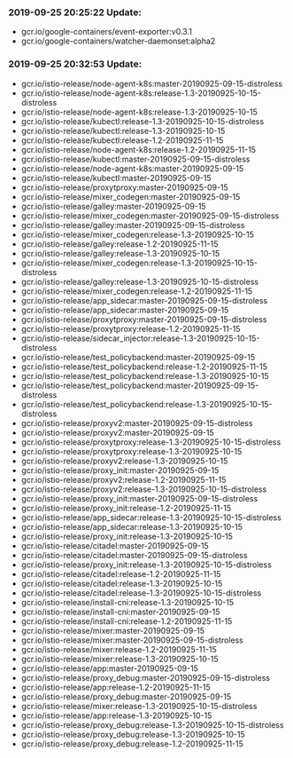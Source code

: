 ### 2019-09-25 20:25:22 Update:

- gcr.io/google-containers/event-exporter:v0.3.1
- gcr.io/google-containers/watcher-daemonset:alpha2
### 2019-09-25 20:32:53 Update:

- gcr.io/istio-release/node-agent-k8s:master-20190925-09-15-distroless
- gcr.io/istio-release/node-agent-k8s:release-1.3-20190925-10-15-distroless
- gcr.io/istio-release/node-agent-k8s:release-1.3-20190925-10-15
- gcr.io/istio-release/kubectl:release-1.3-20190925-10-15-distroless
- gcr.io/istio-release/kubectl:release-1.3-20190925-10-15
- gcr.io/istio-release/kubectl:release-1.2-20190925-11-15
- gcr.io/istio-release/node-agent-k8s:release-1.2-20190925-11-15
- gcr.io/istio-release/kubectl:master-20190925-09-15-distroless
- gcr.io/istio-release/node-agent-k8s:master-20190925-09-15
- gcr.io/istio-release/kubectl:master-20190925-09-15
- gcr.io/istio-release/proxytproxy:master-20190925-09-15
- gcr.io/istio-release/mixer_codegen:master-20190925-09-15
- gcr.io/istio-release/galley:master-20190925-09-15
- gcr.io/istio-release/mixer_codegen:master-20190925-09-15-distroless
- gcr.io/istio-release/galley:master-20190925-09-15-distroless
- gcr.io/istio-release/mixer_codegen:release-1.3-20190925-10-15
- gcr.io/istio-release/galley:release-1.2-20190925-11-15
- gcr.io/istio-release/galley:release-1.3-20190925-10-15
- gcr.io/istio-release/mixer_codegen:release-1.3-20190925-10-15-distroless
- gcr.io/istio-release/galley:release-1.3-20190925-10-15-distroless
- gcr.io/istio-release/mixer_codegen:release-1.2-20190925-11-15
- gcr.io/istio-release/app_sidecar:master-20190925-09-15-distroless
- gcr.io/istio-release/app_sidecar:master-20190925-09-15
- gcr.io/istio-release/proxytproxy:master-20190925-09-15-distroless
- gcr.io/istio-release/proxytproxy:release-1.2-20190925-11-15
- gcr.io/istio-release/sidecar_injector:release-1.3-20190925-10-15-distroless
- gcr.io/istio-release/test_policybackend:master-20190925-09-15
- gcr.io/istio-release/test_policybackend:release-1.2-20190925-11-15
- gcr.io/istio-release/test_policybackend:release-1.3-20190925-10-15
- gcr.io/istio-release/test_policybackend:master-20190925-09-15-distroless
- gcr.io/istio-release/test_policybackend:release-1.3-20190925-10-15-distroless
- gcr.io/istio-release/proxyv2:master-20190925-09-15-distroless
- gcr.io/istio-release/proxyv2:master-20190925-09-15
- gcr.io/istio-release/proxytproxy:release-1.3-20190925-10-15-distroless
- gcr.io/istio-release/proxytproxy:release-1.3-20190925-10-15
- gcr.io/istio-release/proxyv2:release-1.3-20190925-10-15
- gcr.io/istio-release/proxy_init:master-20190925-09-15
- gcr.io/istio-release/proxyv2:release-1.2-20190925-11-15
- gcr.io/istio-release/proxyv2:release-1.3-20190925-10-15-distroless
- gcr.io/istio-release/proxy_init:master-20190925-09-15-distroless
- gcr.io/istio-release/proxy_init:release-1.2-20190925-11-15
- gcr.io/istio-release/app_sidecar:release-1.3-20190925-10-15-distroless
- gcr.io/istio-release/app_sidecar:release-1.3-20190925-10-15
- gcr.io/istio-release/proxy_init:release-1.3-20190925-10-15
- gcr.io/istio-release/citadel:master-20190925-09-15
- gcr.io/istio-release/citadel:master-20190925-09-15-distroless
- gcr.io/istio-release/proxy_init:release-1.3-20190925-10-15-distroless
- gcr.io/istio-release/citadel:release-1.2-20190925-11-15
- gcr.io/istio-release/citadel:release-1.3-20190925-10-15
- gcr.io/istio-release/citadel:release-1.3-20190925-10-15-distroless
- gcr.io/istio-release/install-cni:release-1.3-20190925-10-15
- gcr.io/istio-release/install-cni:master-20190925-09-15
- gcr.io/istio-release/install-cni:release-1.2-20190925-11-15
- gcr.io/istio-release/mixer:master-20190925-09-15
- gcr.io/istio-release/mixer:master-20190925-09-15-distroless
- gcr.io/istio-release/mixer:release-1.2-20190925-11-15
- gcr.io/istio-release/mixer:release-1.3-20190925-10-15
- gcr.io/istio-release/app:master-20190925-09-15
- gcr.io/istio-release/proxy_debug:master-20190925-09-15-distroless
- gcr.io/istio-release/app:release-1.2-20190925-11-15
- gcr.io/istio-release/proxy_debug:master-20190925-09-15
- gcr.io/istio-release/mixer:release-1.3-20190925-10-15-distroless
- gcr.io/istio-release/app:release-1.3-20190925-10-15
- gcr.io/istio-release/proxy_debug:release-1.3-20190925-10-15-distroless
- gcr.io/istio-release/proxy_debug:release-1.3-20190925-10-15
- gcr.io/istio-release/proxy_debug:release-1.2-20190925-11-15
